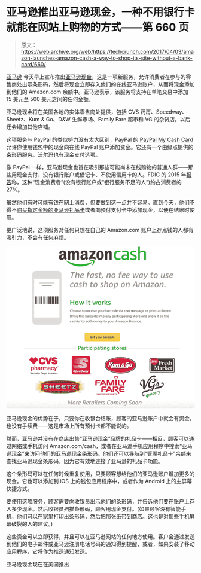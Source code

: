 # 亚马逊推出亚马逊现金，一种不用银行卡就能在网站上购物的方式——第 660 页

> 原文：<https://web.archive.org/web/https://techcrunch.com/2017/04/03/amazon-launches-amazon-cash-a-way-to-shop-its-site-without-a-bank-card/660/>

[亚马逊](https://web.archive.org/web/20191104214939/https://crunchbase.com/organization/amazon) 今天早上宣布推出[亚马逊现金](https://web.archive.org/web/20191104214939/http://www.amazon.com/amazoncash)，这是一项新服务，允许消费者在参与的零售商处出示条形码，然后将现金立即存入他们的在线亚马逊账户，从而将现金添加到他们的 Amazon.com 余额中。亚马逊表示，该服务将支持在单笔交易中添加 15 美元至 500 美元之间的任何金额。

亚马逊现金将在美国各地的实体零售商处提供，包括 CVS 药房、Speedway、Sheetz、Kum & Go、D&W 生鲜市场、Family Fare 超市和 VG 的杂货店。以后还会增加其他店铺。

这项服务与 PayPal 的类似努力没有太大区别，PayPal 的 [PayPal My Cash Card](https://web.archive.org/web/20191104214939/https://www.paypal-cash.com/) 允许你使用钱包中的现金向在线 PayPal 账户添加资金。它还有一个由绿点提供的[条形码服务](https://web.archive.org/web/20191104214939/https://www.paypal.com/stories/us/paypal-cash-adds-8-000-7-eleven-stores-to-its-us-availability)。沃尔玛也有现金支付选项。

像 PayPal 一样，亚马逊现金也旨在吸引那些可能尚未在线购物的普通人群——那些用现金支付、没有银行账户或借记卡、不使用信用卡的人。FDIC 的 2015 年[报告](https://web.archive.org/web/20191104214939/https://www.fdic.gov/householdsurvey/)称，这种“现金消费者”(没有银行账户或“银行服务不足的人”)约占消费者的 27%。

虽然他们有时可能有钱在网上消费，但要做到这一点并不容易。直到今天，他们不得不[购买指定金额的亚马逊礼品卡](https://web.archive.org/web/20191104214939/https://www.amazon.com/2-page-Corp-GC/b?ie=UTF8&node=1292847011)或者向预付支付卡中添加现金，以便在结账时使用。

更广泛地说，这项服务对任何只想在自己的 Amazon.com 账户上存点钱的人都有吸引力，不会有任何麻烦。

![](img/79d1b107a45ba39e27656c6929eb45b4.png)

亚马逊现金的优势在于，只要你在收银台结账，顾客的亚马逊账户中就会有资金。也没有手续费——这是市场上所有预付卡都不能说的。

然而，亚马逊并没有在商店出售“亚马逊现金”品牌的礼品卡——相反，顾客可以通过网络或手机访问 Amazon.com/cash，或者在亚马逊手机应用程序中搜索“亚马逊现金”来访问他们的亚马逊现金条形码。他们还可以导航到“管理礼品卡”余额来查找亚马逊现金条形码，因为它有效地连接了亚马逊的礼品卡功能。

这个条形码可以在任何时候重复使用，只要顾客想给他们的亚马逊账户增加更多的现金。它也可以添加到 iOS 上的钱包应用程序中，或者作为 Android 上的主屏幕快捷方式。

要使用这项服务，顾客需要向收银员出示他们的条形码，并告诉他们要在账户上存入多少现金。然后收银员扫描条形码，顾客用现金支付。(如果顾客没有智能手机，他们可以在家里打印出条形码，然后把那张纸带到商店。这也是对那些手机屏幕破裂的人的建议。)

这些资金可以立即获得，并且可以在亚马逊网站的任何地方使用。客户会通过发送到他们的电子邮件或亚马逊注册电话号码的通知得到提醒，或者，如果安装了移动应用程序，它将作为推送通知发送。

亚马逊现金现在在美国推出